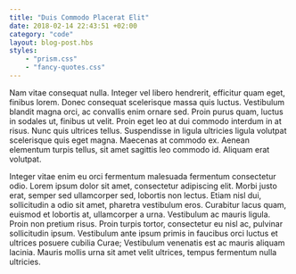 ```yaml
---
title: "Duis Commodo Placerat Elit"
date: 2018-02-14 22:43:51 +02:00
category: "code"
layout: blog-post.hbs
styles:
    - "prism.css"
    - "fancy-quotes.css"
---
```


Nam vitae consequat nulla. Integer vel libero hendrerit, efficitur quam eget, finibus lorem. Donec consequat scelerisque massa quis luctus. Vestibulum blandit magna orci, ac convallis enim ornare sed. Proin purus quam, luctus in sodales ut, finibus ut velit. Proin eget leo at dui commodo interdum in at risus. Nunc quis ultrices tellus. Suspendisse in ligula ultricies ligula volutpat scelerisque quis eget magna. Maecenas at commodo ex. Aenean elementum turpis tellus, sit amet sagittis leo commodo id. Aliquam erat volutpat.

Integer vitae enim eu orci fermentum malesuada fermentum consectetur odio. Lorem ipsum dolor sit amet, consectetur adipiscing elit. Morbi justo erat, semper sed ullamcorper sed, lobortis non lectus. Etiam nisl dui, sollicitudin a odio sit amet, pharetra vestibulum eros. Curabitur lacus quam, euismod et lobortis at, ullamcorper a urna. Vestibulum ac mauris ligula. Proin non pretium risus. Proin turpis tortor, consectetur eu nisl ac, pulvinar sollicitudin ipsum. Vestibulum ante ipsum primis in faucibus orci luctus et ultrices posuere cubilia Curae; Vestibulum venenatis est ac mauris aliquam lacinia. Mauris mollis urna sit amet velit ultrices, tempus fermentum nulla ultricies.
